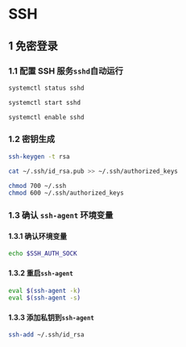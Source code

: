 # SSH

## 1 免密登录

### 1.1 配置 SSH 服务`sshd`自动运行

```bash
systemctl status sshd
```

```bash
systemctl start sshd
```

```bash
systemctl enable sshd
```

### 1.2 密钥生成

```bash
ssh-keygen -t rsa
```

```bash
cat ~/.ssh/id_rsa.pub >> ~/.ssh/authorized_keys
```

```bash
chmod 700 ~/.ssh
chmod 600 ~/.ssh/authorized_keys
```

### 1.3 确认 `ssh-agent` 环境变量

#### 1.3.1 确认环境变量

```bash
echo $SSH_AUTH_SOCK
```

#### 1.3.2 重启`ssh-agent`

```bash
eval $(ssh-agent -k)
eval $(ssh-agent -s)
```

#### 1.3.3 添加私钥到`ssh-agent`

```bash
ssh-add ~/.ssh/id_rsa
```
